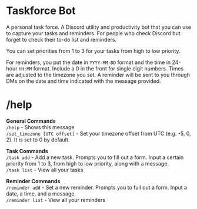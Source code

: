 # Taskforce Bot

A personal task force. A Discord utility and productivity bot that you can use to capture your tasks and reminders. For people who check Discord but forget to check their to-do list and reminders.

You can set priorities from 1 to 3 for your tasks from high to low priority.

For reminders, you put the date in `YYYY-MM-DD` format and the time in 24-hour `HH:MM` format. Include a 0 in the front for single digit numbers. Times are adjusted to the timezone you set. 
A reminder will be sent to you through DMs on the date and time indicated with the message provided.

# /help
__General Commands__ <br>
`/help` - Shows this message <br>
`/set_timezone [UTC offset]` - Set your timezone offset from UTC (e.g. -5, 0, 2). It is set to 0 by default. <br>

__Task Commands__ <br>
`/task add` - Add a new task. Prompts you to fill out a form. Input a certain priority from 1 to 3, from high to low priority, along with a message. <br>
`/task list` - View all your tasks <br>

__Reminder Commands__ <br>
`/reminder add` - Set a new reminder. Prompts you to full out a form. Input a date, a time, and a message. <br>
`/reminder list` - View all your reminders <br>
